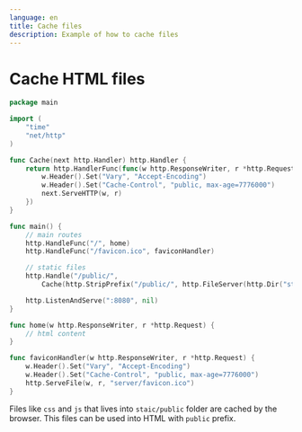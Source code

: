 ```yaml
---
language: en
title: Cache files
description: Example of how to cache files
---
```


# Cache HTML files

```go
package main

import (
	"time"
	"net/http"
)

func Cache(next http.Handler) http.Handler {
	return http.HandlerFunc(func(w http.ResponseWriter, r *http.Request) {
		w.Header().Set("Vary", "Accept-Encoding")
		w.Header().Set("Cache-Control", "public, max-age=7776000")
		next.ServeHTTP(w, r)
	})
}

func main() {
	// main routes
	http.HandleFunc("/", home)
	http.HandleFunc("/favicon.ico", faviconHandler)

	// static files
	http.Handle("/public/",
		Cache(http.StripPrefix("/public/", http.FileServer(http.Dir("static/public")))))

    http.ListenAndServe(":8080", nil)
}

func home(w http.ResponseWriter, r *http.Request) {
    // html content
}

func faviconHandler(w http.ResponseWriter, r *http.Request) {
	w.Header().Set("Vary", "Accept-Encoding")
	w.Header().Set("Cache-Control", "public, max-age=7776000")
	http.ServeFile(w, r, "server/favicon.ico")
}
```

Files like `css` and `js` that lives into `staic/public` folder are cached by the browser.
This files can be used into HTML with `public` prefix.